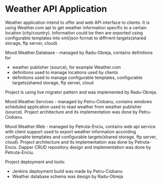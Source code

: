 Weather API Application
=====================

 Weather application intend to offer and web API interface to clients.
 It is using Weather.com api to get weather information specific to a certain location (city/country).
 Information could be then are exported using configurable templates into xml/json format to diffrrent targets(shared storage, ftp server, cloud).
 
 Mood.Weather.Database - managed by Radu-Obreja, contains definitions for
 - weather publisher (source), for example Weather.com
 - definitions used to manage locations used by clients
 - definitions used to manage configurable templates, configurable targets(shared storage, ftp server, cloud
 
 Project is using live migrator pattern and was implemented by Radu-Obreja.

Mood.Weather.Services - managed by Petru-Ciobanu, contains windows scheduled application used to read weather from weather publisher (source).
 Project architecture and its implementation was done by Petru-Ciobanu. 
 
Mood.Weather.Web - managed by Petruta-Enciu, contains web api service with client support used to export weather information according configurable templates and configurable targets(shared storage, ftp server, cloud).
 Project architecture and its implementation was done by Petruta-Enciu.
 Dapper CRUD repository design and implementation was done by Petruta-Enciu.

Project deployment and tools:
 - Jenkins deployment build was made by Petru-Ciobanu
 - Weather database schema was design by Radu-Obreja
